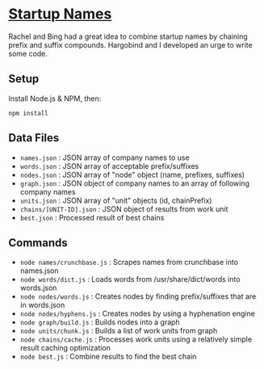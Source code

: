 [Startup Names](http://nicovalencia.github.io/startup-names/)
=============================================================

Rachel and Bing had a great idea to combine startup names by chaining prefix and suffix compounds.
Hargobind and I developed an urge to write some code.

Setup
-----

Install Node.js & NPM, then:

`npm install`

Data Files
----------

- `names.json` : JSON array of company names to use
- `words.json` : JSON array of acceptable prefix/suffixes
- `nodes.json` : JSON array of "node" object (name, prefixes, suffixes)
- `graph.json` : JSON object of company names to an array of following company names
- `units.json` : JSON array of "unit" objects (id, chainPrefix)
- `chains/[UNIT-ID].json` : JSON object of results from work unit
- `best.json` : Processed result of best chains

Commands
--------

- `node names/crunchbase.js` : Scrapes names from crunchbase into names.json
- `node words/dict.js` : Loads words from /usr/share/dict/words into words.json
- `node nodes/words.js` : Creates nodes by finding prefix/suffixes that are in words.json
- `node nodes/hyphens.js` : Creates nodes by using a hyphenation engine
- `node graph/build.js` : Builds nodes into a graph
- `node units/chunk.js` : Builds a list of work units from graph
- `node chains/cache.js` : Processes work units using a relatively simple result caching optimization
- `node best.js` : Combine results to find the best chain
